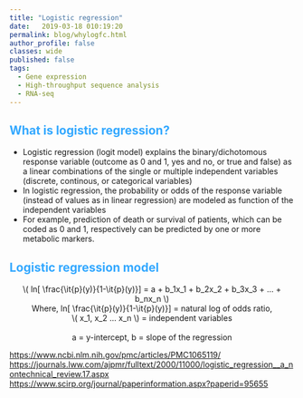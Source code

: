 ```yaml
---
title: "Logistic regression"
date:   2019-03-18 010:19:20
permalink: blog/whylogfc.html
author_profile: false
classes: wide
published: false
tags:
  - Gene expression
  - High-throughput sequence analysis
  - RNA-seq
---
```


## <span style="color:#33a8ff">What is logistic regression?</span>
- Logistic regression (logit model) explains the binary/dichotomous response variable (outcome as 0 and 1, yes and no, or 
  true and false) as a linear combinations of the single or multiple independent variables (discrete,  continous, or 
  categorical variables)
- In logistic regression, the probability or odds of the response variable (instead of values as in linear regression)
  are modeled as function of the independent variables
- For example, prediction of death or survival of patients, which can be coded as 0 and 1, respectively can be
  predicted by one or more metabolic markers.

## <span style="color:#33a8ff">Logistic regression model</span>

<p align="center">
  \( ln[ \frac{\it{p}(y)}{1-\it{p}(y)}] = a + b_1x_1 + b_2x_2 + b_3x_3 + ... + b_nx_n  \) <br>
  Where, ln[ \frac{\it{p}(y)}{1-\it{p}(y)}] = natural log of odds ratio, <br>
         \( x_1, x_2 ... x_n \) = independent variables <br>
         </br>a = y-intercept, b = slope of the regression 
  </p>


https://www.ncbi.nlm.nih.gov/pmc/articles/PMC1065119/
https://journals.lww.com/ajpmr/fulltext/2000/11000/logistic_regression__a_nontechnical_review.17.aspx
https://www.scirp.org/journal/paperinformation.aspx?paperid=95655